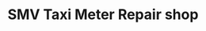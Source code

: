 ---
title: "SMV Taxi Meter Repair shop"
url: /quezon-city/smv-taxi-meter-repair-shop/
shop: shop
---